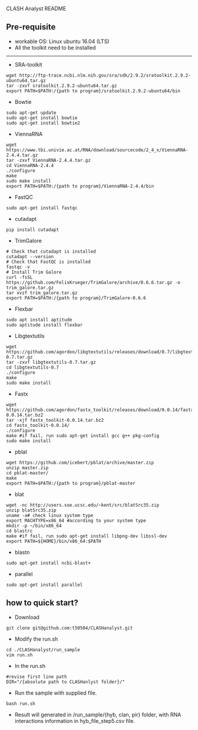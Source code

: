 CLASH Analyst README

## Pre-requisite
- workable OS: Linux ubuntu 16.04 (LTS)
- All the toolkit need to be installed
---
- SRA-toolkit
```bash=
wget http://ftp-trace.ncbi.nlm.nih.gov/sra/sdk/2.9.2/sratoolkit.2.9.2-ubuntu64.tar.gz
tar -zxvf sratoolkit.2.9.2-ubuntu64.tar.gz
export PATH=$PATH:/{path to program}/sratoolkit.2.9.2-ubuntu64/bin
`````
- Bowtie
```bash=
sudo apt-get update
sudo apt-get install bowtie
sudo apt-get install bowtie2
`````
- ViennaRNA
```bash=
wget https://www.tbi.univie.ac.at/RNA/download/sourcecode/2_4_x/ViennaRNA-2.4.4.tar.gz
tar -zxvf ViennaRNA-2.4.4.tar.gz
cd ViennaRNA-2.4.4
./configure 
make
sudo make install
export PATH=$PATH:/{path to program}/ViennaRNA-2.4.4/bin
`````
- FastQC
```bash=
sudo apt-get install fastqc
`````
- cutadapt
```bash=
pip install cutadapt
`````
- TrimGalore
```bash=
# Check that cutadapt is installed
cutadapt --version
# Check that FastQC is installed
fastqc -v
# Install Trim Galore
curl -fsSL https://github.com/FelixKrueger/TrimGalore/archive/0.6.6.tar.gz -o trim_galore.tar.gz
tar xvzf trim_galore.tar.gz
export PATH=$PATH:/{path to program}/TrimGalore-0.6.6
`````
- Flexbar
```bash=
sudo apt install aptitude
sudo aptitude install flexbar
`````
- Libgtextutils
```bash=
wget https://github.com/agordon/libgtextutils/releases/download/0.7/libgtextutils-0.7.tar.gz 
tar -zxvf libgtextutils-0.7.tar.gz 
cd libgtextutils-0.7 
./configure 
make 
sudo make install
`````
- Fastx
```bash=
wget https://github.com/agordon/fastx_toolkit/releases/download/0.0.14/fastx_toolkit-0.0.14.tar.bz2 
tar -xjf fastx_toolkit-0.0.14.tar.bz2 
cd fastx_toolkit-0.0.14/ 
./configure 
make #if fail, run sudo apt-get install gcc g++ pkg-config 
sudo make install
`````
- pblat
```bash=
wget https://github.com/icebert/pblat/archive/master.zip
unzip master.zip
cd pblat-master/
make
export PATH=$PATH:/{path to program}/pblat-master
`````
- blat
```bash=
wget -nc http://users.soe.ucsc.edu/~kent/src/blatSrc35.zip
unzip blatSrc35.zip
uname -a# check linux system type
export MACHTYPE=x86_64 #according to your system type
mkdir -p ~/bin/x86_64
cd blastrc
make #if fail, run sudo apt-get install libpng-dev libssl-dev
export PATH=${HOME}/bin/x86_64:$PATH
`````
- blastn
```bash=
sudo apt-get install ncbi-blast+
`````
- parallel
```bash=
sudo apt-get install parallel
`````
## how to quick start?
- Download
```bash=
git clone git@github.com:t50504/CLASHanalyst.git
`````
- Modify the run.sh
```bash=
cd ./CLASHanalyst/run_sample
vim run.sh
`````
- In the run.sh
```bash=
#revise first line path
DIR="/{absolute path to CLASHanlyst folder}/"
`````
- Run the sample with supplied file.
```bash=
bash run.sh
`````
- Result will generated in /run_sample/{hyb, clan, pir} folder, with RNA interactions information in hyb_file_step5.csv file. 
